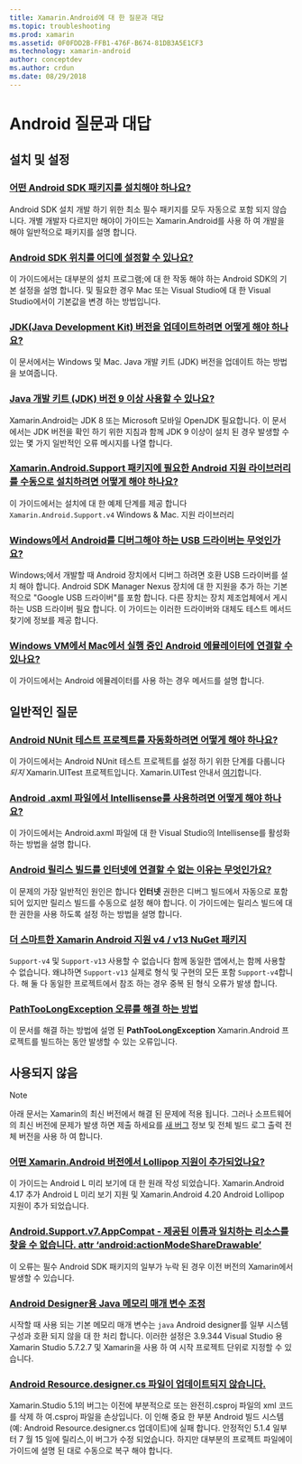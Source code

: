 ```yaml
---
title: Xamarin.Android에 대 한 질문과 대답
ms.topic: troubleshooting
ms.prod: xamarin
ms.assetid: 0F0FDD2B-FFB1-476F-B674-81DB3A5E1CF3
ms.technology: xamarin-android
author: conceptdev
ms.author: crdun
ms.date: 08/29/2018
---
```


# <a name="android-frequently-asked-questions"></a>Android 질문과 대답

## <a name="installation--setup"></a>설치 및 설정

### <a name="which-android-sdk-packages-should-i-installinstall-android-sdk-packagesmd"></a>[어떤 Android SDK 패키지를 설치해야 하나요?](install-android-sdk-packages.md)

Android SDK 설치 개발 하기 위한 최소 필수 패키지를 모두 자동으로 포함 되지 않습니다. 개별 개발자 다르지만 해야이 가이드는 Xamarin.Android를 사용 하 여 개발을 해야 일반적으로 패키지를 설명 합니다.

### <a name="where-can-i-set-my-android-sdk-locationsandroid-sdk-locationmd"></a>[Android SDK 위치를 어디에 설정할 수 있나요?](android-sdk-location.md)

이 가이드에서는 대부분의 설치 프로그램;에 대 한 작동 해야 하는 Android SDK의 기본 설정을 설명 합니다. 및 필요한 경우 Mac 또는 Visual Studio에 대 한 Visual Studio에서이 기본값을 변경 하는 방법입니다.

### <a name="how-do-i-update-the-java-development-kit-jdk-versionupdate-jdkmd"></a>[JDK(Java Development Kit) 버전을 업데이트하려면 어떻게 해야 하나요?](update-jdk.md)

이 문서에서는 Windows 및 Mac. Java 개발 키트 (JDK) 버전을 업데이트 하는 방법을 보여줍니다.

### <a name="can-i-use-java-development-kit-jdk-version-9-or-laterjdk9-errorsmd"></a>[Java 개발 키트 (JDK) 버전 9 이상 사용할 수 있나요?](jdk9-errors.md)

Xamarin.Android는 JDK 8 또는 Microsoft 모바일 OpenJDK 필요합니다. 이 문서에서는 JDK 버전을 확인 하기 위한 지침과 함께 JDK 9 이상이 설치 된 경우 발생할 수 있는 몇 가지 일반적인 오류 메시지를 나열 합니다.


### <a name="how-can-i-manually-install-the-android-support-libraries-required-by-the-xamarinandroidsupport-packagesinstall-android-support-librarymd"></a>[Xamarin.Android.Support 패키지에 필요한 Android 지원 라이브러리를 수동으로 설치하려면 어떻게 해야 하나요?](install-android-support-library.md)

이 가이드에서는 설치에 대 한 예제 단계를 제공 합니다 `Xamarin.Android.Support.v4` Windows & Mac. 지원 라이브러리

### <a name="what-usb-drivers-do-i-need-to-debug-android-on-windowsandroid-drivers-debug-windowsmd"></a>[Windows에서 Android를 디버그해야 하는 USB 드라이버는 무엇인가요?](android-drivers-debug-windows.md)

Windows;에서 개발할 때 Android 장치에서 디버그 하려면 호환 USB 드라이버를 설치 해야 합니다. Android SDK Manager Nexus 장치에 대 한 지원을 추가 하는 기본적으로 "Google USB 드라이버"를 포함 합니다.
다른 장치는 장치 제조업체에서 게시 하는 USB 드라이버 필요 합니다. 이 가이드는 이러한 드라이버와 대체도 테스트 메서드 찾기에 정보를 제공 합니다.

### <a name="is-it-possible-to-connect-to-android-emulators-running-on-a-mac-from-a-windows-vmconnect-android-emulator-mac-windowsmd"></a>[Windows VM에서 Mac에서 실행 중인 Android 에뮬레이터에 연결할 수 있나요?](connect-android-emulator-mac-windows.md)

이 가이드에서는 Android 에뮬레이터를 사용 하는 경우 메서드를 설명 합니다.

## <a name="general-questions"></a>일반적인 질문

### <a name="how-do-i-automate-an-android-nunit-test-projectautomate-android-nunit-testmd"></a>[Android NUnit 테스트 프로젝트를 자동화하려면 어떻게 해야 하나요?](automate-android-nunit-test.md)

이 가이드에서는 Android NUnit 테스트 프로젝트를 설정 하기 위한 단계를 다룹니다 _되지_ Xamarin.UITest 프로젝트입니다. Xamarin.UITest 안내서 [여기](https://docs.microsoft.com/appcenter/test-cloud/preparing-for-upload/uitest)합니다.

### <a name="how-do-i-enable-intellisense-in-android-axml-filesenable-axml-intellisensemd"></a>[Android .axml 파일에서 Intellisense를 사용하려면 어떻게 해야 하나요?](enable-axml-intellisense.md)

이 가이드에서는 Android.axml 파일에 대 한 Visual Studio의 Intellisense를 활성화 하는 방법을 설명 합니다.

### <a name="why-cant-my-android-release-build-connect-to-the-internetandroid-internetmd"></a>[Android 릴리스 빌드를 인터넷에 연결할 수 없는 이유는 무엇인가요?](android-internet.md)

이 문제의 가장 일반적인 원인은 합니다 **인터넷** 권한은 디버그 빌드에서 자동으로 포함 되어 있지만 릴리스 빌드를 수동으로 설정 해야 합니다. 이 가이드에는 릴리스 빌드에 대 한 권한을 사용 하도록 설정 하는 방법을 설명 합니다.

### <a name="smarter-xamarin-android-support-v4--v13-nuget-packagesandroid-support-v4v13-librariesmd"></a>[더 스마트한 Xamarin Android 지원 v4 / v13 NuGet 패키지](android-support-v4v13-libraries.md)

`Support-v4` 및 `Support-v13` 사용할 수 없습니다 함께 동일한 앱에서,는 함께 사용할 수 없습니다. 왜냐하면 `Support-v13` 실제로 형식 및 구현의 모든 포함 `Support-v4`합니다. 해 둘 다 동일한 프로젝트에서 참조 하는 경우 중복 된 형식 오류가 발생 합니다.

### <a name="how-do-i-resolve-a-pathtoolongexception-errorpath-too-long-exceptionmd"></a>[PathTooLongException 오류를 해결 하는 방법](path-too-long-exception.md)

이 문서를 해결 하는 방법에 설명 된 **PathTooLongException** Xamarin.Android 프로젝트를 빌드하는 동안 발생할 수 있는 오류입니다.



## <a name="deprecated"></a>사용되지 않음

> [!NOTE]
> 아래 문서는 Xamarin의 최신 버전에서 해결 된 문제에 적용 됩니다. 그러나 소프트웨어의 최신 버전에 문제가 발생 하면 제출 하세요를 [새 버그](~/cross-platform/troubleshooting/questions/howto-file-bug.md) 정보 및 전체 빌드 로그 출력 전체 버전을 사용 하 여 합니다.

### <a name="what-version-of-xamarinandroid-added-lollipop-supportxa-lollipopmd"></a>[어떤 Xamarin.Android 버전에서 Lollipop 지원이 추가되었나요?](xa-lollipop.md)

이 가이드는 Android L 미리 보기에 대 한 원래 작성 되었습니다. Xamarin.Android 4.17 추가 Android L 미리 보기 지원 및 Xamarin.Android 4.20 Android Lollipop 지원이 추가 되었습니다.

### <a name="androidsupportv7appcompat---no-resource-found-that-matches-the-given-name-attr-androidactionmodesharedrawablemissing-action-mode-share-drawablemd"></a>[Android.Support.v7.AppCompat - 제공된 이름과 일치하는 리소스를 찾을 수 없습니다. attr ‘android:actionModeShareDrawable’](missing-action-mode-share-drawable.md)

이 오류는 필수 Android SDK 패키지의 일부가 누락 된 경우 이전 버전의 Xamarin에서 발생할 수 있습니다.

### <a name="adjusting-java-memory-parameters-for-the-android-designerandroid-designer-java-memorymd"></a>[Android Designer용 Java 메모리 매개 변수 조정](android-designer-java-memory.md)

시작할 때 사용 되는 기본 메모리 매개 변수는 `java` Android designer를 일부 시스템 구성과 호환 되지 않을 대 한 처리 합니다. 이러한 설정은 3.9.344 Visual Studio 용 Xamarin Studio 5.7.2.7 및 Xamarin을 사용 하 여 시작 프로젝트 단위로 지정할 수 있습니다.

### <a name="my-android-resourcedesignercs-file-will-not-updateresource-designer-wont-updatemd"></a>[Android Resource.designer.cs 파일이 업데이트되지 않습니다.](resource-designer-wont-update.md)

Xamarin.Studio 5.1의 버그는 이전에 부분적으로 또는 완전히.csproj 파일의 xml 코드를 삭제 하 여.csproj 파일을 손상입니다. 이 인해 중요 한 부분 Android 빌드 시스템 (예: Android Resource.designer.cs 업데이트)에 실패 합니다. 안정적인 5.1.4 일부 터 7 월 15 일에 릴리스,이 버그가 수정 되었습니다. 하지만 대부분의 프로젝트 파일에이 가이드에 설명 된 대로 수동으로 복구 해야 합니다.



